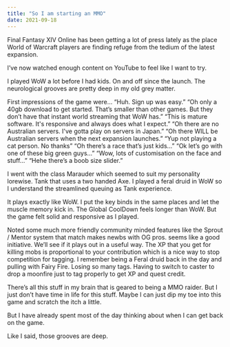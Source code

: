 ```yaml
---
title: "So I am starting an MMO"
date: 2021-09-18
---
```


Final Fantasy XIV Online has been getting a lot of press lately as the place World of Warcraft players are finding refuge from the tedium of the latest expansion.

I’ve now watched enough content on YouTube to feel like I want to try.

I played WoW a lot before I had kids. On and off since the launch. The neurological grooves are pretty deep in my old grey matter.

First impressions of the game were…
“Huh. Sign up was easy.”
“Oh only a 40gb download to get started. That’s smaller than other games. But they don’t have that instant world streaming that WoW has.”
“This is mature software. It's responsive and always does what I expect.”
“Oh there are no Australian servers. I've gotta play on servers in Japan.”
“Oh there WILL be Australian servers when the next expansion launches.”
“Yup not playing a cat person. No thanks”
“Oh there’s a race that’s just kids…”
“Ok let’s go with one of these big green guys…”
“Wow, lots of customisation on the face and stuff…”
“Hehe there’s a boob size slider.”

I went with the class Marauder which seemed to suit my personality lorewise. Tank that uses a two handed Axe. I played a feral druid in WoW so I understand the streamlined queuing as Tank experience.

It plays exactly like WoW. I put the key binds in the same places and let the muscle memory kick in. The Global CoolDown feels longer than WoW. But the game felt solid and responsive as I played.

Noted some much more friendly community minded features like the Sprout / Mentor system that match makes newbs with OG pros. seems like a good initiative. We’ll see if it plays out in a useful way. The XP that you get for killing mobs is proportional to your contribution which is a nice way to stop competition for tagging. I remember being a Feral druid back in the day and pulling with Fairy Fire. Losing so many tags. Having to switch to caster to drop a moonfire just to tag properly to get XP and quest credit.

There’s all this stuff in my brain that is geared to being a MMO raider. But I just don’t have time in life for this stuff. Maybe I can just dip my toe into this game and scratch the itch a little. 

But I have already spent most of the day thinking about when I can get back on the game.

Like I said, those grooves are deep.
